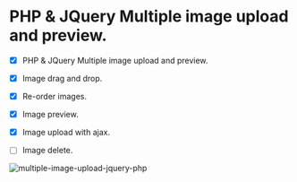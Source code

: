 # PHP & JQuery Multiple image upload and preview.
 - [x] PHP & JQuery Multiple image upload and preview.
 - [x] Image drag and drop.
 - [x] Re-order images.
 - [x] Image preview.
 - [x] Image upload with ajax.
 - [ ] Image delete.


![multiple-image-upload-jquery-php](https://user-images.githubusercontent.com/20053647/236352771-dcd94989-fd1f-4f32-b55c-88813e9bc37f.png)
